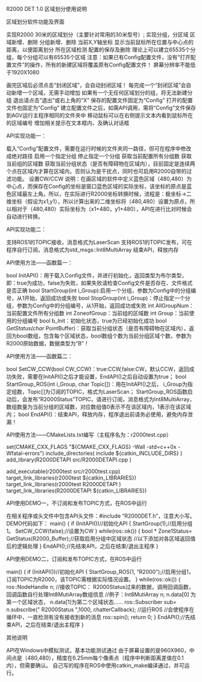 

R2000 DET 1.0 区域划分使用说明

区域划分软件功能及界面


实现R2000 30米的区域划分（主要针对常用的30米型号）;
实现分组，分区域
区域新增、删除
分组新增、删除
当前X,Y轴坐标
显示当前鼠标所在位置与中心点的距离，以便距离划分
所在区域检测
配置的保存及删除
理论上可以建立65535个分组，每个分组可以有65535个区域
注意：如果已有Config配置文件，没有“打开配置文件”的操作，所有的新建区域将覆盖原有Config配置文件！
屏幕分辨率不能低于1920X1080

画完区域后必须点击“封闭区域”，会自动封闭区域！
每完成一个“封闭区域”会自动新增一个区域，无需手动增加
如果有一个无任何区域划分的组，将无法新建分组
退出请点击“退出”或右上角的“X”
保存的配置文件固定为“Config”
打开的配置文件也固定为“Config”
建立配置文件之后，如需API调用，需将“Config”文件保存到AGV运行主程序相同的文件夹中
移动鼠标可以在右侧提示文本内看到鼠标所在的区域编号
增加相关提示在文本框内、及确认对话框

API实现功能一：

载入“Config”配置文件，需要在运行时候的文件夹同一路径，但可在程序中修改成绝对路径
启用一个指定分组
停止指定一个分组
获取当前配置所有分组数
获取当前组的区域数
获取当前分组状态（是否有障碍物在区域内），目前固定是连续两个点在区域内才算在区域内，否则认为是干扰点，同时也可启用R2000自带的过滤功能。
设置CW/CCW
说明：在画区域的软件中定义蓝色区域（480,480）为中心点，而保存在Config的坐标是窗口蓝色区域的实际坐标，该坐标的原点是蓝色区域最左上角。所以，在实际进行R2000坐标转换时候，流程是：极坐标->二维坐标（假设为x1,y1），所以计算出来的二维坐标将（480,480）设置为原点，所以相对于（480,480）实际坐标为（x1+480，y1+480），API在进行比对时候会自动进行转换。

API实现功能二：

支持ROS1的TOPIC接收，消息格式为LaserScan
支持ROS1的TOPIC发布，可在程序自行订阅，消息格式为std_msgs::Int8MultiArray
结束API，释放内存

API使用方法——函数篇一：

bool InitAPI()：用于载入Config文件，并进行初始化，返回类型为布尔类型，即：true为成功，false为失败，如果失败请检查Config文件是否存在、文件格式是否正确
bool StartGroup(int i_Group):启用一个分组，参数为Config中的分组编号，从1开始，返回成功或失败
bool StopGroup(int i_Group)：停止指定一个分组，参数为Config中的分组编号，从1开始，返回成功或失败
int AllGroupNum：当前配置文件所有分组数
int ZoneofGroup：当前组的区域数
int Group：当前使用的分组编号
bool b_Init：初始化状态，true为已经初始化成功
bool *GetStatus(char* PointBuffer)：获取当前分组状态（是否有障碍物在区域内），返回为bool数组，包含每个区域状态，bool数组个数为当前分组区域个数，参数为R2000原始数据，数据类型为“B”！

API使用方法——函数篇二：

bool SetCW_CCW(bool CW_CCW)：true:CCW,false:CW，默认CCW，返回成功失败，需要在InitAPI()之后才能设置，EndAPI()之后自动设置为true；
bool StartGroup_ROS(int i_Group, char Topic[])：用在InitAPI()之后， i_Group为指定组数，Topic[]为订阅的TOPIC，格式为LaserScan；
StartGroup_ROS函数启动后，会发布“R2000Status”TOPIC，请进行订阅，消息格式为Int8MultiArray，数组数量为当前分组的区域数，对应数组值0表示不在该区域内，1表示在该区域内；
bool EndAPI()：结束API，释放内存，程序退出前请务必使用，避免内存泄漏！

API使用方法——CMakeLists.txt编写（主程序名为：r2000test.cpp）

set(CMAKE_CXX_FLAGS "${CMAKE_CXX_FLAGS} -Wall -std=c++0x -Wfatal-errors")
include_directories(
  include
  ${catkin_INCLUDE_DIRS}
)
add_library(R2000DETAPI
  src/R2000DETAPI.cpp
)

add_executable(r2000test src/r2000test.cpp)
target_link_libraries(r2000test ${catkin_LIBRARIES})
target_link_libraries(r2000test
  R2000DETAPI
)
target_link_libraries(R2000DETAPI ${catkin_LIBRARIES})

API使用DEMO一，不订阅和发布TOPIC方式，在ROS中运行

在相关程序或头文件中包含API头文件：#include “R2000DET.h”，注意大小写。
DEMO代码如下：
main()
{
    if (InitAPI())//初始化API
      {
         StartGroup(1);//启用分组1。
         SetCW_CCW(false);//设置为CW
      }
    while(ros::ok())
      {
         bool * Zone1Status= GetStatus(R2000_Buffer);//获取启用分组中区域状态
          //以下添加对各区域返回值后的逻辑处理
      }
     EndAPI();//先结束API，之后在结束/退出主程序
}

API使用DEMO二，订阅和发布TOPIC方式，在ROS中运行

main()
{
    if (InitAPI())//初始化API
      {
         StartGroup_ROS(1, “R2000”);//启用分组1，订阅TOPIC为R2000，该TOPIC需根据实际情况设置。
      }
    while(ros::ok())
      {
         ros::NodeHandle n;
         //接收TOPIC： R2000Status过来的数据，调用回调函数，回调函数自行处理Int8MutiArray数组信息
         //例子：Int8MutiArray n; n.data[0] 为第一个区域状态， n.data[1]为第二个区域状态……
         ros::Subscriber sub= n.subscribe(" R2000Status ",1000, chatterCallback);
         //运行ROS
         //会使程序在循环中，一直检测有没有接收到新的消息
         ros::spin();
         return 0;
      }
     EndAPI();//先结束API，之后在结束/退出主程序
}

其他说明

API在Windows中模拟测试，基本功能测试通过
由于屏幕设置的是960X960，中间点是（480,480），精度在6.25mm每个像素点（程序中判断距离差值在0.1内），但需要确认。
自己写的程序在ROS中使用catkin_make编译通过，并可运行。

